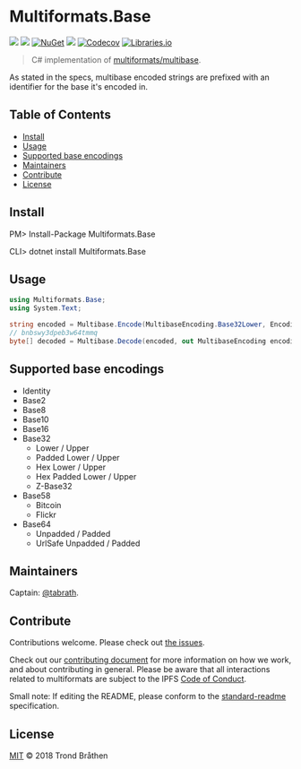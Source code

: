 # Multiformats.Base

[![](https://img.shields.io/badge/project-multiformats-blue.svg?style=flat-square)](https://github.com/multiformats/multiformats)
[![](https://img.shields.io/badge/freenode-%23ipfs-blue.svg?style=flat-square)](https://webchat.freenode.net/?channels=%23ipfs)
[![NuGet](https://buildstats.info/nuget/Multiformats.Base)](https://www.nuget.org/packages/Multiformats.Base/)
[![](https://img.shields.io/badge/readme%20style-standard-brightgreen.svg?style=flat-square)](https://github.com/RichardLitt/standard-readme)
[![Codecov](https://img.shields.io/codecov/c/github/multiformats/cs-multibase/master.svg?style=flat-square)](https://codecov.io/gh/multiformats/cs-multibase)
[![Libraries.io](https://img.shields.io/librariesio/github/multiformats/cs-multibase.svg?style=flat-square)](https://libraries.io/github/multiformats/cs-multibase)

> C# implementation of [multiformats/multibase](https://github.com/multiformats/multibase).

As stated in the specs, multibase encoded strings are prefixed with an identifier for the base it's encoded in.

## Table of Contents

- [Install](#install)
- [Usage](#usage)
- [Supported base encodings](#supported-base-encodings)
- [Maintainers](#maintainers)
- [Contribute](#contribute)
- [License](#license)

## Install

  PM> Install-Package Multiformats.Base

  CLI> dotnet install Multiformats.Base

## Usage
``` csharp
using Multiformats.Base;
using System.Text;

string encoded = Multibase.Encode(MultibaseEncoding.Base32Lower, Encoding.UTF8.GetBytes("hello world"));
// bnbswy3dpeb3w64tmmq
byte[] decoded = Multibase.Decode(encoded, out MultibaseEncoding encoding);
```

## Supported base encodings

* Identity
* Base2
* Base8
* Base10
* Base16
* Base32
  * Lower / Upper
  * Padded Lower / Upper
  * Hex Lower / Upper
  * Hex Padded Lower / Upper
  * Z-Base32
* Base58
  * Bitcoin
  * Flickr
* Base64
  * Unpadded / Padded
  * UrlSafe Unpadded / Padded

## Maintainers

Captain: [@tabrath](https://github.com/tabrath).

## Contribute

Contributions welcome. Please check out [the issues](https://github.com/multiformats/cs-multibase/issues).

Check out our [contributing document](https://github.com/multiformats/multiformats/blob/master/contributing.md) for more information on how we work, and about contributing in general. Please be aware that all interactions related to multiformats are subject to the IPFS [Code of Conduct](https://github.com/ipfs/community/blob/master/code-of-conduct.md).

Small note: If editing the README, please conform to the [standard-readme](https://github.com/RichardLitt/standard-readme) specification.

## License

[MIT](LICENSE) © 2018 Trond Bråthen

